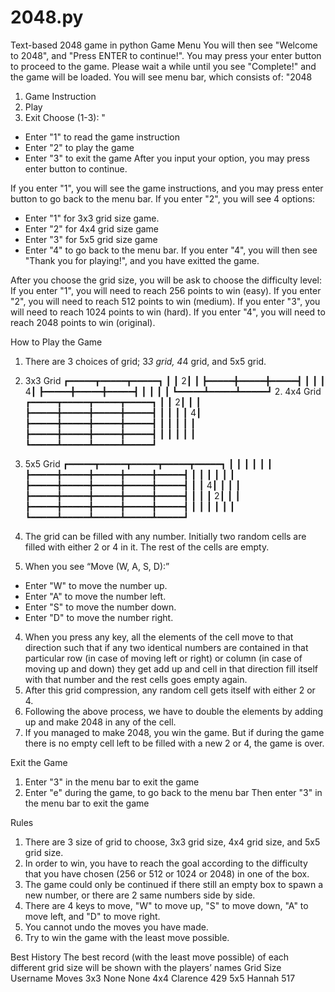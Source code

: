 # 2048.py
Text-based 2048 game in python
Game Menu
You will then see "Welcome to 2048", and "Press ENTER to continue!". 
You may press your enter button to proceed to the game.
Please wait a while until you see "Complete!" and the game will be loaded.
You will see menu bar, which consists of:
"2048
1. Game Instruction
2. Play
3. Exit
Choose (1-3): "
 - Enter "1" to read the game instruction
 - Enter "2" to play the game
 - Enter "3" to exit the game
After you input your option, you may press enter button to continue.

If you enter "1", you will see the game instructions, and you may press enter button to go back to the menu bar.
If you enter "2", you will see 4 options:
 - Enter "1" for 3x3 grid size game.
 - Enter "2" for 4x4 grid size game
 - Enter "3" for 5x5 grid size game
 - Enter "4" to go back to the menu bar.
If you enter "4", you will then see "Thank you for playing!", and you have exitted the game.

After you choose the grid size, you will be ask to choose the difficulty level:
If you enter "1", you will need to reach 256 points to win (easy).
If you enter "2", you will need to reach 512 points to win (medium).
If you enter "3", you will need to reach 1024 points to win (hard).
If you enter "4", you will need to reach 2048 points to win (original).

How to Play the Game
1. There are 3 choices of grid; 3*3 grid, 4*4 grid, and 5x5 grid.
  1. 3x3 Grid
      ┏━━━━━┳━━━━━┳━━━━━┓
      ┃     ┃    2┃     ┃
      ┣━━━━━╋━━━━━╋━━━━━┫
      ┃     ┃     ┃    4┃
      ┣━━━━━╋━━━━━╋━━━━━┫
      ┃     ┃     ┃     ┃
      ┗━━━━━┻━━━━━┻━━━━━┛
    2. 4x4 Grid
      ┏━━━━━┳━━━━━┳━━━━━┳━━━━━┓
      ┃     ┃    2┃     ┃     ┃
      ┣━━━━━╋━━━━━╋━━━━━╋━━━━━┫
      ┃     ┃     ┃     ┃    4┃
      ┣━━━━━╋━━━━━╋━━━━━╋━━━━━┫
      ┃     ┃     ┃     ┃     ┃
      ┣━━━━━╋━━━━━╋━━━━━╋━━━━━┫
      ┃     ┃     ┃     ┃     ┃
      ┗━━━━━┻━━━━━┻━━━━━┻━━━━━┛

  3. 5x5 Grid
      ┏━━━━━┳━━━━━┳━━━━━┳━━━━━┳━━━━━┓
      ┃     ┃     ┃     ┃     ┃     ┃
      ┣━━━━━╋━━━━━╋━━━━━╋━━━━━╋━━━━━┫
      ┃     ┃     ┃     ┃     ┃     ┃
      ┣━━━━━╋━━━━━╋━━━━━╋━━━━━╋━━━━━┫
      ┃     ┃    4┃     ┃     ┃     ┃
      ┣━━━━━╋━━━━━╋━━━━━╋━━━━━╋━━━━━┫
      ┃     ┃     ┃    2┃     ┃     ┃
      ┣━━━━━╋━━━━━╋━━━━━╋━━━━━╋━━━━━┫
      ┃     ┃     ┃     ┃     ┃     ┃
      ┗━━━━━┻━━━━━┻━━━━━┻━━━━━┻━━━━━┛
2. The grid can be filled with any number. Initially two random cells are filled with either 2 or 4 in it. The rest of the cells are empty.
3. When you see “Move (W, A, S, D):”
 - Enter "W" to move the number up.
 - Enter "A" to move the number left.
 - Enter "S" to move the number down.
 - Enter "D" to move the number right.
4. When you press any key, all the elements of the cell move to that direction such that if any two identical numbers are contained in that particular row (in case of moving left or right) or column (in case of moving up and down) they get add up and cell in that direction fill itself with that number and the rest cells goes empty again.
5. After this grid compression, any random cell gets itself with either 2 or 4.
6. Following the above process, we have to double the elements by adding up and make 2048 in any of the cell. 
7. If you managed to make 2048, you win the game. But if during the game there is no empty cell left to be filled with a new 2 or 4, the game is over.

Exit the Game
 1. Enter "3" in the menu bar to exit the game
 2. Enter "e" during the game, to go back to the menu bar 
     Then enter "3" in the menu bar to exit the game

Rules
1. There are 3 size of grid to choose, 3x3 grid size, 4x4 grid size, and 5x5 grid size.
2. In order to win, you have to reach the goal according to the difficulty that you have chosen (256 or 512 or 1024 or 2048) in one of the box.
3. The game could only be continued if there still an empty box to spawn a new number, or there are 2 same numbers side by side.
4. There are 4 keys to move, "W" to move up, "S" to move down, "A" to move left, and "D" to move right.
5. You cannot undo the moves you have made.
6. Try to win the game with the least move possible.

Best History
The best record (with the least move possible) of each different grid size will be shown with the players’ names
Grid Size    Username     Moves
3x3          None         None
4x4          Clarence     429
5x5          Hannah       517

